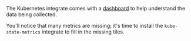 The Kubernetes integrate comes with a [dashboard](https://app.datadoghq.com/screen/integration/86) to help understand the data being collected.

You'll notice that many metrics are missing; it's time to install the `kube-state-metrics` integrate to fill in the missing tiles.
